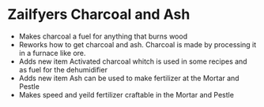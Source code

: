 # Zailfyers Charcoal and Ash
* Makes charcoal a fuel for anything that burns wood
* Reworks how to get charcoal and ash. Charcoal is made by processing it in a furnace like ore.
* Adds new item Activated charcoal whitch is used in some recipes and as fuel for the dehumidifier
* Adds new item Ash can be used to make fertilizer at the Mortar and Pestle
* Makes speed and yeild fertilizer craftable in the Mortar and Pestle
